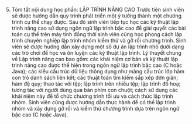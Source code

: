 5. Tóm tắt nội dung học phần: LẬP TRÌNH NÂNG CAO
Trước tiên sinh viên sẽ được hướng dẫn quy trình phát triển một ý tưởng
thành một chương trình cụ thể chạy được. Sau đó sinh viên tiếp tục học
các kỹ thuật lập trình nâng cao sử dụng ngôn ngữ lập trình bậc cao để
giải quyết các bài toán cụ thể trên máy tính đồng thời sinh viên cũng
học phong cách lập trình chuyên nghiệp lập trình nhóm kiểm thử và gỡ
rối chương trình. Sinh viên sẽ được hướng dẫn xây dựng một số dự án lập
trình nhỏ dưới dạng các trò chơi để học và ôn luyện các kỹ thuật lập
trình.
Lý thuyết chung về Lập trình nâng cao bao gồm: các khái niệm cơ bản và
kỹ thuật lập trình nâng cao được thể hiện trong ngôn ngữ lập trình bậc
cao (C hoặc Java); các kiểu cấu trúc dữ liệu thông dụng như mảng cấu
trúc lớp hàm con trỏ danh sách liên kết; các thuật toán tìm kiếm
sắp xếp đơn giản; hàm đệ quy; thao tác với tệp; lập trình trên nhiều
tệp; lập trình đồ hoạ; tương tác với người dùng qua bàn phím con chuột;
cách sử dụng các khái niệm này để tổ chức chương trình tối ưu và cách
thức lập trình nhóm.
Sinh viên cũng được hướng dẫn thực hành để có thể lập trình nhóm và xây
dựng gỡ rối và kiểm thử chương trình dựa trên ngôn ngữ bậc cao (C
hoặc Java).

